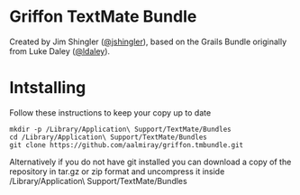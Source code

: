 Griffon TextMate Bundle
=======================

Created by Jim Shingler ([@jshingler](http://twitter.com/jshingler)), based on the Grails Bundle originally from
Luke Daley ([@ldaley](http://twitter.com/ldaley)).

Intstalling
===========

Follow these instructions to keep your copy up to date

    mkdir -p /Library/Application\ Support/TextMate/Bundles
    cd /Library/Application\ Support/TextMate/Bundles
    git clone https://github.com/aalmiray/griffon.tmbundle.git

Alternatively if you do not have git installed you can download a copy of the repository in
tar.gz or zip format and uncompress it inside /Library/Application\ Support/TextMate/Bundles
